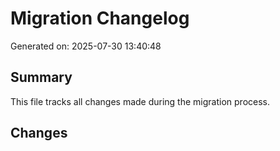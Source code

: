 # Migration Changelog

Generated on: 2025-07-30 13:40:48

## Summary
This file tracks all changes made during the migration process.

## Changes
